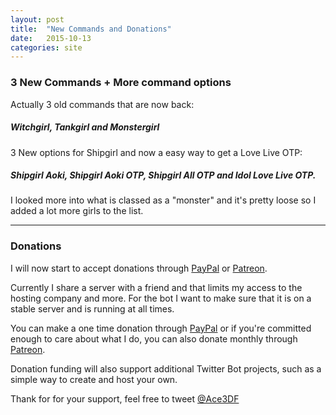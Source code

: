 ```yaml
---
layout: post
title:  "New Commands and Donations"
date:   2015-10-13
categories: site
---
```


### 3 New Commands + More command options
Actually 3 old commands that are now back:

##### Witchgirl, Tankgirl and Monstergirl

3 New options for Shipgirl and now a easy way to get a Love Live OTP:

##### Shipgirl Aoki, Shipgirl Aoki OTP, Shipgirl All OTP and Idol Love Live OTP.

I looked more into what is classed as a "monster" and it's pretty loose so I added a lot more girls to the list.

----

### Donations
I will now start to accept donations through [PayPal](https://paypal.me/ace3df) or [Patreon](https://www.patreon.com/ace3df).

Currently I share a server with a friend and that limits my access to the hosting company and more. For the bot I want to make sure that it is on a stable server and is running at all times. 

You can make a one time donation through [PayPal](https://paypal.me/ace3df) or if you're committed enough to care about what I do, you can also donate monthly through [Patreon](https://www.patreon.com/ace3df).

Donation funding will also support additional Twitter Bot projects, such as a simple way to create and host your own.

Thank for for your support, feel free to tweet <a href="http://twitter.com/ace3df">@Ace3DF</a>


